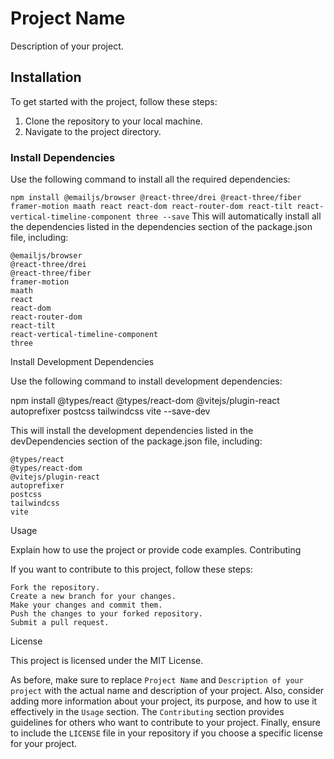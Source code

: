 # Project Name

Description of your project.

## Installation

To get started with the project, follow these steps:

1. Clone the repository to your local machine.
2. Navigate to the project directory.

### Install Dependencies

Use the following command to install all the required dependencies:


`npm install @emailjs/browser @react-three/drei @react-three/fiber framer-motion maath react react-dom react-router-dom react-tilt react-vertical-timeline-component three --save`
This will automatically install all the dependencies listed in the dependencies section of the package.json file, including:

    @emailjs/browser
    @react-three/drei
    @react-three/fiber
    framer-motion
    maath
    react
    react-dom
    react-router-dom
    react-tilt
    react-vertical-timeline-component
    three

Install Development Dependencies

Use the following command to install development dependencies:

npm install @types/react @types/react-dom @vitejs/plugin-react autoprefixer postcss tailwindcss vite --save-dev

This will install the development dependencies listed in the devDependencies section of the package.json file, including:

    @types/react
    @types/react-dom
    @vitejs/plugin-react
    autoprefixer
    postcss
    tailwindcss
    vite

Usage

Explain how to use the project or provide code examples.
Contributing

If you want to contribute to this project, follow these steps:

    Fork the repository.
    Create a new branch for your changes.
    Make your changes and commit them.
    Push the changes to your forked repository.
    Submit a pull request.

License

This project is licensed under the MIT License.


As before, make sure to replace `Project Name` and `Description of your project` with the actual name and description of your project. Also, consider adding more information about your project, its purpose, and how to use it effectively in the `Usage` section. The `Contributing` section provides guidelines for others who want to contribute to your project. Finally, ensure to include the `LICENSE` file in your repository if you choose a specific license for your project.

